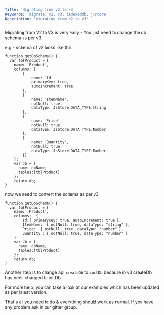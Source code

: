 ```yaml
---
Title: 'Migrating from v2 to v3'
Keywords: 'migrate, v2, v3, indexeddb, jsstore'
Description: 'migrating from v2 to v3'
---
```


Migrating from V2 to V3 is very easy - You just need to change the db schema as per v3.

e.g - schema of v2 looks like this

```
function getDbSchema() {
  var tblProduct = {
    name: 'Product',
    columns: [
        {
            name: 'Id',
            primaryKey: true,
            autoIncrement: true
        },
        {
            name: 'ItemName',
            notNull: true,
            dataType: JsStore.DATA_TYPE.String
        },
        {
            name: 'Price',
            notNull: true,
            dataType: JsStore.DATA_TYPE.Number
        },
        {
            name: 'Quantity',
            notNull: true,
            dataType: JsStore.DATA_TYPE.Number
        }]
    };
    var db = {
      name: dbName,
      tables:[tblProduct]
    };
    return db;
}
```

now we need to convert the schema as per v3

```
function getDbSchema() {
  var tblProduct = {
    name: 'Product',
    columns:  {
        Id:{ primaryKey: true, autoIncrement: true },
        ItemName:  { notNull: true, dataType: "string" },
        Price:  { notNull: true, dataType: "number" },
        Quantity : { notNull: true, dataType: "number" }
    }
    var db = {
      name: dbName,
      tables:[tblProduct]
    };
    return db;
}
```

Another step is to change api `createDb` to `initDb` because in v3 createDb has been changed to initDb.

For more help, you can take a look at our [examples](https://github.com/ujjwalguptaofficial/JsStore/tree/master/examples) which has been updated as per latest version.

That's all you need to do & everything should work as normal. If you have any problem ask in our gitter group.
